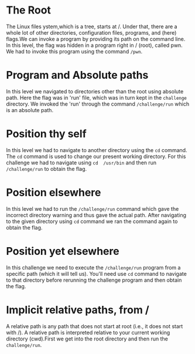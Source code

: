 # The Root
The Linux files ystem,which is a tree, starts at /. Under that, there are a whole lot of other directories, configuration files, programs, and (here) flags.We can invoke a program by providing its path on the command line. In this level, the flag was hidden in a program right in / (root), called pwn. We had to invoke this program using the command `/pwn`. 

# Program and Absolute paths
In this level we navigated to directories other than the root using absolute path. Here the flag was in 'run' file, which was in turn kept in the `challenge` directory. 
We invoked the 'run' through the command `/challenge/run` which is an absolute path.

# Position thy self
In this level we had to navigate to another directory using the `cd` command. The `cd` command is used to change our present working directory. For this challenge we had to navigate using 
`cd  /usr/bin` and then run `/challenge/run` to obtain the flag.

# Position elsewhere
In this level we had to run the `/challenge/run` command which gave the incorrect directory warning and thus gave the actual path. After navigating to the given directory using `cd` command we ran the command again to obtain the flag. 

# Position yet elsewhere
In this challenge we need to execute the `/challenge/run` program from a specific path (which it will tell us). You'll need use `cd` command to navigate to that directory before rerunning the challenge program and then obtain the flag.

# Implicit relative paths, from /
A relative path is any path that does not start at root (i.e., it does not start with /). 
A relative path is interpreted relative to your current working directory (cwd).First we get into the root directory and then run the `challenge/run`.
